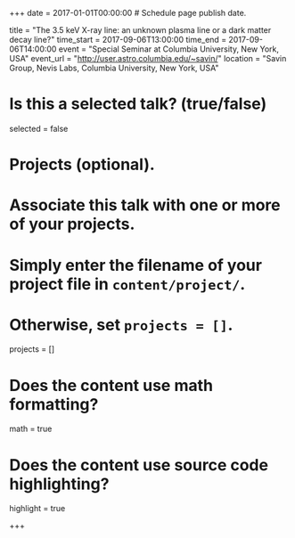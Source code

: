 +++
date = 2017-01-01T00:00:00  # Schedule page publish date.

title = "The 3.5 keV X-ray line: an unknown plasma line or a dark matter decay line?"
time_start = 2017-09-06T13:00:00
time_end = 2017-09-06T14:00:00
event = "Special Seminar at Columbia University, New York, USA"
event_url = "http://user.astro.columbia.edu/~savin/"
location = "Savin Group, Nevis Labs, Columbia University, New York, USA"

# Is this a selected talk? (true/false)
selected = false

# Projects (optional).
#   Associate this talk with one or more of your projects.
#   Simply enter the filename of your project file in `content/project/`.
#   Otherwise, set `projects = []`.
projects = []

# Does the content use math formatting?
math = true

# Does the content use source code highlighting?
highlight = true

+++